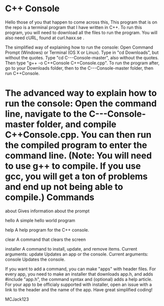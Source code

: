C++ Console
===========
Hello those of you that happen to come across this,
This program that is on the repo is a terminal program that I have written in C++. To run this program, you will need to download all the files to run the program. You will also need cURL, found at curl.haxx.se .


The simplified way of explaining how to run the console: 
Open Command Prompt (Windows) or Terminal (OS X or Linux). Type in "cd Downloads", but without the quotes. Type "cd C---Console-master", also without the quotes. Then type "g++ -o C++Console C++Console.cpp". To run the program after, go to your Downloads folder, then to the C---Console-master folder, then run C++Console.

The advanced way to explain how to run the console:
Open the command line, navigate to the C---Console-master folder, and compile C++Console.cpp. You can then run the compiled program to enter the command line.
(Note: You will need to use g++ to compile. If you use gcc, you will get a ton of problems and end up not being able to compile.)
Commands
==========
about
Gives information about the prompt

hello
A simple hello world program

help
A help program for the C++ console.

clear
A command that clears the screen

installer
A command to install, update, and remove items. Current arguments:
    update
    Updates an app or the console. Current arguments:
        console
        Updates the console.


If you want to add a command, you can make "apps" with header files. For every app, you need to make an installer that downloads app.h, and adds #include "app.h", the command syntax and (optional) adds a help article. For your app to be officialy supported with installer, open an issue with a link to the header and the name of the app.
Have great simplified coding!

MCJack123
